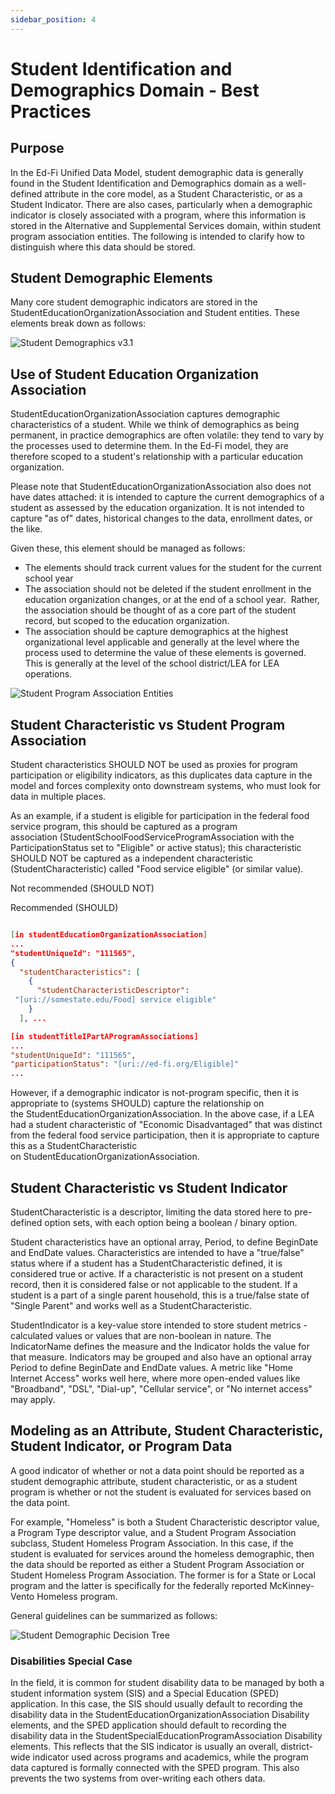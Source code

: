 ```yaml
---
sidebar_position: 4
---
```


# Student Identification and Demographics Domain - Best Practices

## Purpose

In the Ed-Fi Unified Data Model, student demographic data is generally found in
the Student Identification and Demographics domain as a well-defined attribute
in the core model, as a Student Characteristic, or as a Student Indicator. There
are also cases, particularly when a demographic indicator is closely associated
with a program, where this information is stored in the Alternative and
Supplemental Services domain, within student program association entities. The
following is intended to clarify how to distinguish where this data should be
stored.

## Student Demographic Elements

Many core student demographic indicators are stored in the
StudentEducationOrganizationAssociation and Student entities. These elements
break down as follows:

![Student Demographics
v3.1](https://edfidocs.blob.core.windows.net/$web/img/reference/data-standard/Student%20Demographics%20v3.1.png)

## Use of Student Education Organization Association

StudentEducationOrganizationAssociation captures demographic characteristics of
a student. While we think of demographics as being permanent, in practice
demographics are often volatile: they tend to vary by the processes used to
determine them. In the Ed-Fi model, they are therefore scoped to a student's
relationship with a particular education organization.

Please note that StudentEducationOrganizationAssociation also does not have
dates attached: it is intended to capture the current demographics of a student
as assessed by the education organization. It is not intended to capture "as of"
dates, historical changes to the data, enrollment dates, or the like.

Given these, this element should be managed as follows:

* The elements should track current values for the student for the current
    school year
* The association should not be deleted if the student enrollment in the
    education organization changes, or at the end of a school year.  Rather, the
    association should be thought of as a core part of the student record, but
    scoped to the education organization.
* The association should be capture demographics at the highest organizational
    level applicable and generally at the level where the process used to determine
    the value of these elements is governed. This is generally at the level of the
    school district/LEA for LEA operations.

![Student Program Association
Entities](https://edfidocs.blob.core.windows.net/$web/img/reference/data-standard/Student%20Program%20Association%20Entities.png)

## Student Characteristic vs Student Program Association

Student characteristics SHOULD NOT be used as proxies for program participation
or eligibility indicators, as this duplicates data capture in the model and
forces complexity onto downstream systems, who must look for data in multiple
places.

As an example, if a student is eligible for participation in the federal food
service program, this should be captured as a program
association (StudentSchoolFoodServiceProgramAssociation with the
ParticipationStatus set to "Eligible" or active status); this characteristic
SHOULD NOT be captured as a independent characteristic (StudentCharacteristic)
called "Food service eligible" (or similar value).

Not recommended (SHOULD NOT)

Recommended (SHOULD)

```json

[in studentEducationOrganizationAssociation]
...
"studentUniqueId": "111565",
{
  "studentCharacteristics": [
    {
      "studentCharacteristicDescriptor":
 "[uri://somestate.edu/Food] service eligible"
    }
  ], ...

[in studentTitleIPartAProgramAssociations]
...
"studentUniqueId": "111565",
"participationStatus": "[uri://ed-fi.org/Eligible]"
...

```

However, if a demographic indicator is not-program specific, then it is
appropriate to (systems SHOULD) capture the relationship on
the StudentEducationOrganizationAssociation. In the above case, if a LEA had a
student characteristic of "Economic Disadvantaged" that was distinct from the
federal food service participation, then it is appropriate to capture this as a
StudentCharacteristic on StudentEducationOrganizationAssociation.

## Student Characteristic vs Student Indicator

StudentCharacteristic is a descriptor, limiting the data stored here to
pre-defined option sets, with each option being a boolean / binary option.

Student characteristics have an optional array, Period, to define BeginDate and
EndDate values. Characteristics are intended to have a "true/false" status where
if a student has a StudentCharacteristic defined, it is considered true or
active. If a characteristic is not present on a student record, then it is
considered false or not applicable to the student. If a student is a part of a
single parent household, this is a true/false state of "Single Parent" and works
well as a StudentCharacteristic.

StudentIndicator is a key-value store intended to store student metrics -
calculated values or values that are non-boolean in nature. The IndicatorName
defines the measure and the Indicator holds the value for that measure.
Indicators may be grouped and also have an optional array Period to define
BeginDate and EndDate values. A metric like "Home Internet Access" works well
here, where more open-ended values like "Broadband", "DSL", "Dial-up", "Cellular
service", or "No internet access" may apply.

## Modeling as an Attribute, Student Characteristic, Student Indicator, or Program Data

A good indicator of whether or not a data point should be reported as a student
demographic attribute, student characteristic, or as a student program is
whether or not the student is evaluated for services based on the data point.

For example, "Homeless" is both a Student Characteristic descriptor value, a
Program Type descriptor value, and a Student Program Association subclass,
Student Homeless Program Association. In this case, if the student is evaluated
for services around the homeless demographic, then the data should be reported
as either a Student Program Association or Student Homeless Program Association.
The former is for a State or Local program and the latter is specifically for
the federally reported McKinney-Vento Homeless program.

General guidelines can be summarized as follows:

![Student Demographic Decision
Tree](https://edfidocs.blob.core.windows.net/$web/img/reference/data-standard/Student%20Demographic%20Decision%20Tree.png)

### Disabilities Special Case

In the field, it is common for student disability data to be managed by both a
student information system (SIS) and a Special Education (SPED) application. In
this case, the SIS should usually default to recording the disability data in
the StudentEducationOrganizationAssociation Disability elements, and the SPED
application should default to recording the disability data in the
StudentSpecialEducationProgramAssociation Disability elements. This reflects
that the SIS indicator is usually an overall, district-wide indicator used
across programs and academics, while the program data captured is formally
connected with the SPED program. This also prevents the two systems from
over-writing each others data.
